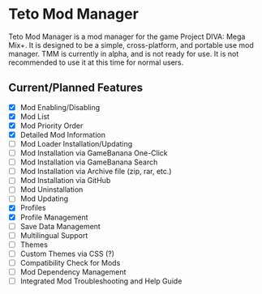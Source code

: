# Teto Mod Manager

Teto Mod Manager is a mod manager for the game Project DIVA: Mega Mix+. It is designed to be a simple, cross-platform, and portable use mod manager.
TMM is currently in alpha, and is not ready for use. It is not recommended to use it at this time for normal users.

## Current/Planned Features
- [x] Mod Enabling/Disabling
- [x] Mod List
- [x] Mod Priority Order
- [x] Detailed Mod Information
- [ ] Mod Loader Installation/Updating
- [ ] Mod Installation via GameBanana One-Click
- [ ] Mod Installation via GameBanana Search
- [ ] Mod Installation via Archive file (zip, rar, etc.)
- [ ] Mod Installation via GitHub
- [ ] Mod Uninstallation
- [ ] Mod Updating
- [x] Profiles
- [x] Profile Management
- [ ] Save Data Management
- [ ] Multilingual Support
- [ ] Themes
- [ ] Custom Themes via CSS (?)
- [ ] Compatibility Check for Mods
- [ ] Mod Dependency Management
- [ ] Integrated Mod Troubleshooting and Help Guide
